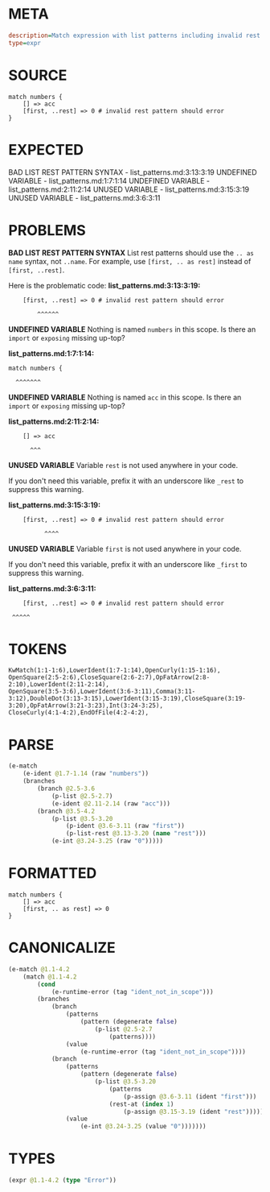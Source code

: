 # META
~~~ini
description=Match expression with list patterns including invalid rest pattern
type=expr
~~~
# SOURCE
~~~roc
match numbers {
    [] => acc
    [first, ..rest] => 0 # invalid rest pattern should error
}
~~~
# EXPECTED
BAD LIST REST PATTERN SYNTAX - list_patterns.md:3:13:3:19
UNDEFINED VARIABLE - list_patterns.md:1:7:1:14
UNDEFINED VARIABLE - list_patterns.md:2:11:2:14
UNUSED VARIABLE - list_patterns.md:3:15:3:19
UNUSED VARIABLE - list_patterns.md:3:6:3:11
# PROBLEMS
**BAD LIST REST PATTERN SYNTAX**
List rest patterns should use the `.. as name` syntax, not `..name`.
For example, use `[first, .. as rest]` instead of `[first, ..rest]`.

Here is the problematic code:
**list_patterns.md:3:13:3:19:**
```roc
    [first, ..rest] => 0 # invalid rest pattern should error
```
            ^^^^^^


**UNDEFINED VARIABLE**
Nothing is named `numbers` in this scope.
Is there an `import` or `exposing` missing up-top?

**list_patterns.md:1:7:1:14:**
```roc
match numbers {
```
      ^^^^^^^


**UNDEFINED VARIABLE**
Nothing is named `acc` in this scope.
Is there an `import` or `exposing` missing up-top?

**list_patterns.md:2:11:2:14:**
```roc
    [] => acc
```
          ^^^


**UNUSED VARIABLE**
Variable ``rest`` is not used anywhere in your code.

If you don't need this variable, prefix it with an underscore like `_rest` to suppress this warning.

**list_patterns.md:3:15:3:19:**
```roc
    [first, ..rest] => 0 # invalid rest pattern should error
```
              ^^^^


**UNUSED VARIABLE**
Variable ``first`` is not used anywhere in your code.

If you don't need this variable, prefix it with an underscore like `_first` to suppress this warning.

**list_patterns.md:3:6:3:11:**
```roc
    [first, ..rest] => 0 # invalid rest pattern should error
```
     ^^^^^


# TOKENS
~~~zig
KwMatch(1:1-1:6),LowerIdent(1:7-1:14),OpenCurly(1:15-1:16),
OpenSquare(2:5-2:6),CloseSquare(2:6-2:7),OpFatArrow(2:8-2:10),LowerIdent(2:11-2:14),
OpenSquare(3:5-3:6),LowerIdent(3:6-3:11),Comma(3:11-3:12),DoubleDot(3:13-3:15),LowerIdent(3:15-3:19),CloseSquare(3:19-3:20),OpFatArrow(3:21-3:23),Int(3:24-3:25),
CloseCurly(4:1-4:2),EndOfFile(4:2-4:2),
~~~
# PARSE
~~~clojure
(e-match
	(e-ident @1.7-1.14 (raw "numbers"))
	(branches
		(branch @2.5-3.6
			(p-list @2.5-2.7)
			(e-ident @2.11-2.14 (raw "acc")))
		(branch @3.5-4.2
			(p-list @3.5-3.20
				(p-ident @3.6-3.11 (raw "first"))
				(p-list-rest @3.13-3.20 (name "rest")))
			(e-int @3.24-3.25 (raw "0")))))
~~~
# FORMATTED
~~~roc
match numbers {
	[] => acc
	[first, .. as rest] => 0
}
~~~
# CANONICALIZE
~~~clojure
(e-match @1.1-4.2
	(match @1.1-4.2
		(cond
			(e-runtime-error (tag "ident_not_in_scope")))
		(branches
			(branch
				(patterns
					(pattern (degenerate false)
						(p-list @2.5-2.7
							(patterns))))
				(value
					(e-runtime-error (tag "ident_not_in_scope"))))
			(branch
				(patterns
					(pattern (degenerate false)
						(p-list @3.5-3.20
							(patterns
								(p-assign @3.6-3.11 (ident "first")))
							(rest-at (index 1)
								(p-assign @3.15-3.19 (ident "rest"))))))
				(value
					(e-int @3.24-3.25 (value "0")))))))
~~~
# TYPES
~~~clojure
(expr @1.1-4.2 (type "Error"))
~~~
